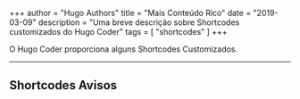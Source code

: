 +++
author = "Hugo Authors"
title = "Mais Conteúdo Rico"
date = "2019-03-09"
description = "Uma breve descrição sobre Shortcodes customizados do Hugo Coder"
tags = [
    "shortcodes"
]
+++

O Hugo Coder proporciona alguns Shortcodes Customizados.
<!--more-->
---

## Shortcodes Avisos

